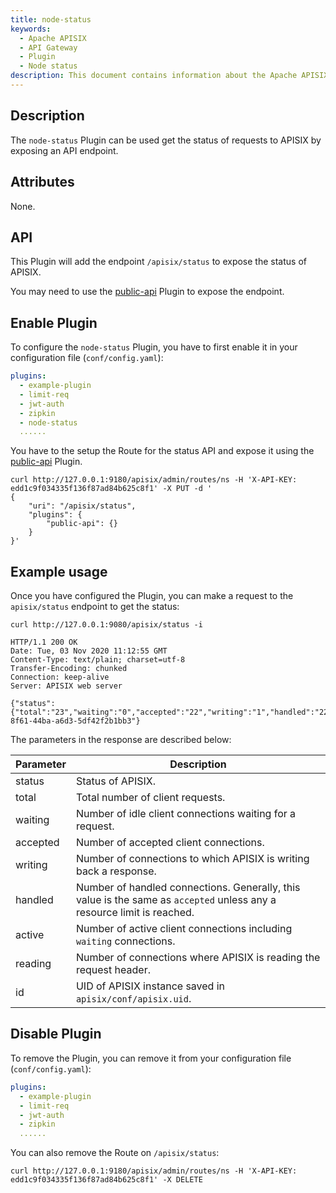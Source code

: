 ```yaml
---
title: node-status
keywords:
  - Apache APISIX
  - API Gateway
  - Plugin
  - Node status
description: This document contains information about the Apache APISIX node-status Plugin.
---
```

<!--
#
# Licensed to the Apache Software Foundation (ASF) under one or more
# contributor license agreements.  See the NOTICE file distributed with
# this work for additional information regarding copyright ownership.
# The ASF licenses this file to You under the Apache License, Version 2.0
# (the "License"); you may not use this file except in compliance with
# the License.  You may obtain a copy of the License at
#
#     http://www.apache.org/licenses/LICENSE-2.0
#
# Unless required by applicable law or agreed to in writing, software
# distributed under the License is distributed on an "AS IS" BASIS,
# WITHOUT WARRANTIES OR CONDITIONS OF ANY KIND, either express or implied.
# See the License for the specific language governing permissions and
# limitations under the License.
#
-->

## Description

The `node-status` Plugin can be used get the status of requests to APISIX by exposing an API endpoint.

## Attributes

None.

## API

This Plugin will add the endpoint `/apisix/status` to expose the status of APISIX.

You may need to use the [public-api](public-api.md) Plugin to expose the endpoint.

## Enable Plugin

To configure the `node-status` Plugin, you have to first enable it in your configuration file (`conf/config.yaml`):

```yaml title="conf/config.yaml"
plugins:
  - example-plugin
  - limit-req
  - jwt-auth
  - zipkin
  - node-status
  ......
```

You have to the setup the Route for the status API and expose it using the [public-api](public-api.md) Plugin.

```shell
curl http://127.0.0.1:9180/apisix/admin/routes/ns -H 'X-API-KEY: edd1c9f034335f136f87ad84b625c8f1' -X PUT -d '
{
    "uri": "/apisix/status",
    "plugins": {
        "public-api": {}
    }
}'
```

## Example usage

Once you have configured the Plugin, you can make a request to the `apisix/status` endpoint to get the status:

```shell
curl http://127.0.0.1:9080/apisix/status -i
```

```shell
HTTP/1.1 200 OK
Date: Tue, 03 Nov 2020 11:12:55 GMT
Content-Type: text/plain; charset=utf-8
Transfer-Encoding: chunked
Connection: keep-alive
Server: APISIX web server

{"status":{"total":"23","waiting":"0","accepted":"22","writing":"1","handled":"22","active":"1","reading":"0"},"id":"6790a064-8f61-44ba-a6d3-5df42f2b1bb3"}
```

The parameters in the response are described below:

| Parameter | Description                                                                                                            |
|-----------|------------------------------------------------------------------------------------------------------------------------|
| status    | Status of APISIX.                                                                                                      |
| total     | Total number of client requests.                                                                                       |
| waiting   | Number of idle client connections waiting for a request.                                                               |
| accepted  | Number of accepted client connections.                                                                                 |
| writing   | Number of connections to which APISIX is writing back a response.                                                      |
| handled   | Number of handled connections. Generally, this value is the same as `accepted` unless any a resource limit is reached. |
| active    | Number of active client connections including `waiting` connections.                                                   |
| reading   | Number of connections where APISIX is reading the request header.                                                      |
| id        | UID of APISIX instance saved in `apisix/conf/apisix.uid`.                                                              |

## Disable Plugin

To remove the Plugin, you can remove it from your configuration file (`conf/config.yaml`):

```yaml title="conf/config.yaml"
plugins:
  - example-plugin
  - limit-req
  - jwt-auth
  - zipkin
  ......
```

You can also remove the Route on `/apisix/status`:

```shell
curl http://127.0.0.1:9180/apisix/admin/routes/ns -H 'X-API-KEY: edd1c9f034335f136f87ad84b625c8f1' -X DELETE
```
